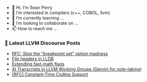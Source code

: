 - 👋 Hi, I’m Sean Perry
- 👀 I’m interested in compilers (c++, COBOL, llvm)
- 🌱 I’m currently learning ...
- 💞️ I’m looking to collaborate on ...
- 📫 How to reach me ...

<!---
s66perry/s66perry is a ✨ special ✨ repository because its `README.md` (this file) appears on your GitHub profile.
You can click the Preview link to take a look at your changes.
--->
### 📕 Latest LLVM Discourse Posts

<!-- DISCOURSE-LLVM:START -->
- [RFC: Stop the &quot;breakpoint set&quot; option madness](https://discourse.llvm.org/t/rfc-stop-the-breakpoint-set-option-madness/88117#post_9)
- [File headers in LLDB](https://discourse.llvm.org/t/file-headers-in-lldb/88159#post_1)
- [Extending fast-math flags](https://discourse.llvm.org/t/extending-fast-math-flags/88153#post_3)
- [AI Transcripts in LLVM Working Groups &lpar;Gemini for note-taking&rpar;](https://discourse.llvm.org/t/ai-transcripts-in-llvm-working-groups-gemini-for-note-taking/88075#post_7)
- [[RFC] Constant-Time Coding Support](https://discourse.llvm.org/t/rfc-constant-time-coding-support/87781?page=3#post_44)
<!-- DISCOURSE-LLVM:END -->
